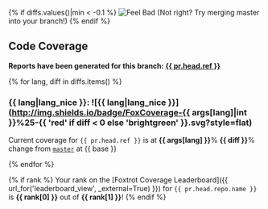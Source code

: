 <!--
This is a sample _comment.md template that we use at Foxtrot. You should customize this for your use case.
-->

{% if diffs.values()|min < -0.1 %}
![Feel Bad](http://i.imgur.com/oXW25lP.jpg)
(Not right? Try merging master into your branch!)
{% endif %}

## Code Coverage

**Reports have been generated for this branch: <a href="{{ url }}?{{ pr.title|urlencode }}" target="_blank">{{ pr.head.ref }}</a>**

{% for lang, diff in diffs.items() %}

### {{ lang|lang_nice }}: ![{{ lang|lang_nice }}](http://img.shields.io/badge/FoxCoverage-{{ args[lang]|int }}%25-{{ 'red' if diff < 0 else 'brightgreen' }}.svg?style=flat)
Current coverage for `{{ pr.head.ref }}` is at **{{ args[lang] }}**%
**{{ diff }}**% change from <a href='https://github.com/{{ pr.head.repo.organization.login }}/{{ pr.head.repo.name }}/tree/{{ base }}'>`master`</a> at {{ base }}


{% endfor %}

{% if rank %}
Your rank on the [Foxtrot Coverage Leaderboard]({{ url_for('leaderboard_view', _external=True) }}) for `{{ pr.head.repo.name }}` is **{{ rank[0] }}** out of **{{ rank[1] }}**!
{% endif %}

